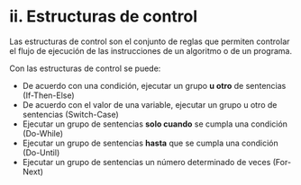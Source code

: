 # ii. Estructuras de control

Las estructuras de control son el conjunto de reglas que permiten controlar el flujo de ejecución de las instrucciones de un algoritmo o de un programa.

Con las estructuras de control se puede:

-   De acuerdo con una condición, ejecutar un grupo **u otro** de sentencias (If-Then-Else)
-   De acuerdo con el valor de una variable, ejecutar un grupo u otro de sentencias (Switch-Case)
-   Ejecutar un grupo de sentencias  **solo cuando**  se cumpla una condición (Do-While)
-   Ejecutar un grupo de sentencias  **hasta**  que se cumpla una condición (Do-Until)
-   Ejecutar un grupo de sentencias un número determinado de veces (For-Next)
